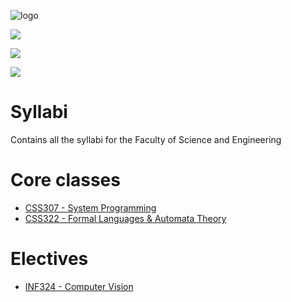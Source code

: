 ![logo](https://img.shields.io/badge/logo-.~-informational)

![](https://img.shields.io/badge/status-beta-orange)

![](https://img.shields.io/badge/status-rejected-red)

![](https://img.shields.io/badge/status-accepted-green)

# Syllabi
Contains all the syllabi for the Faculty of Science and Engineering

# Core classes
* [CSS307 - System Programming](./CSS307)
* [CSS322 - Formal Languages & Automata Theory](./CSS322)

# Electives
* [INF324 - Computer Vision](./INF324)

